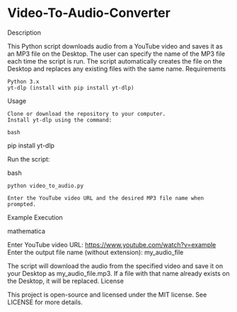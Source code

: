 # Video-To-Audio-Converter

Description

This Python script downloads audio from a YouTube video and saves it as an MP3 file on the Desktop. The user can specify the name of the MP3 file each time the script is run. The script automatically creates the file on the Desktop and replaces any existing files with the same name.
Requirements

    Python 3.x
    yt-dlp (install with pip install yt-dlp)

Usage

    Clone or download the repository to your computer.
    Install yt-dlp using the command:

    bash

pip install yt-dlp

Run the script:

bash

    python video_to_audio.py

    Enter the YouTube video URL and the desired MP3 file name when prompted.

Example Execution

mathematica

Enter YouTube video URL: https://www.youtube.com/watch?v=example
Enter the output file name (without extension): my_audio_file

The script will download the audio from the specified video and save it on your Desktop as my_audio_file.mp3. If a file with that name already exists on the Desktop, it will be replaced.
License

This project is open-source and licensed under the MIT license. See LICENSE for more details.
